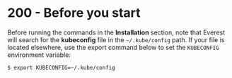 # 200 - Before you start

Before running the commands in the **Installation** section, note that Everest will search for the **kubeconfig** file in the ```~/.kube/config``` path. If your file is located elsewhere, use the export command below to set the ```KUBECONFIG``` environment variable:

```
$ export KUBECONFIG=~/.kube/config
```
